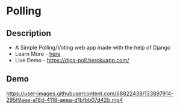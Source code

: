 # Polling

## Description
- A Simple Polling/Voting web app made with the help of Django
- Learn More - [here](https://www.linkedin.com/posts/dipesh-jaiswal_webdevelopment-django-project-activity-6711167101895229441-oKlG)
- Live Demo - https://dips-poll.herokuapp.com/

## Demo

https://user-images.githubusercontent.com/68822438/133897914-295f9aee-a18d-4118-aeea-d1bfbb07d42b.mp4


